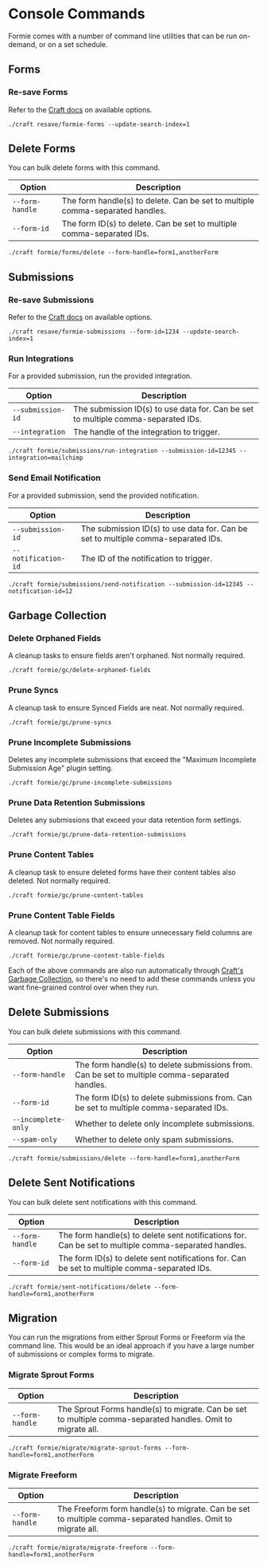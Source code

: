 # Console Commands
Formie comes with a number of command line utilities that can be run on-demand, or on a set schedule.

## Forms

### Re-save Forms
Refer to the [Craft docs](https://craftcms.com/docs/4.x/console-commands.html#resave) on available options.

```shell
./craft resave/formie-forms --update-search-index=1
```

## Delete Forms
You can bulk delete forms with this command.

Option | Description
--- | ---
`--form-handle` | The form handle(s) to delete. Can be set to multiple comma-separated handles.
`--form-id` | The form ID(s) to delete. Can be set to multiple comma-separated IDs.

```shell
./craft formie/forms/delete --form-handle=form1,anotherForm
```

## Submissions

### Re-save Submissions
Refer to the [Craft docs](https://craftcms.com/docs/4.x/console-commands.html#resave) on available options.

```shell
./craft resave/formie-submissions --form-id=1234 --update-search-index=1
```

### Run Integrations
For a provided submission, run the provided integration.

Option | Description
--- | ---
`--submission-id` | The submission ID(s) to use data for. Can be set to multiple comma-separated IDs.
`--integration` | The handle of the integration to trigger.

```shell
./craft formie/submissions/run-integration --submission-id=12345 --integration=mailchimp
```

### Send Email Notification
For a provided submission, send the provided notification.

Option | Description
--- | ---
`--submission-id` | The submission ID(s) to use data for. Can be set to multiple comma-separated IDs.
`--notification-id` | The ID of the notification to trigger.

```shell
./craft formie/submissions/send-notification --submission-id=12345 --notification-id=12
```


## Garbage Collection

### Delete Orphaned Fields
A cleanup tasks to ensure fields aren't orphaned. Not normally required.

```shell
./craft formie/gc/delete-orphaned-fields
```

### Prune Syncs
A cleanup task to ensure Synced Fields are neat. Not normally required.

```shell
./craft formie/gc/prune-syncs
```

### Prune Incomplete Submissions
Deletes any incomplete submissions that exceed the "Maximum Incomplete Submission Age" plugin setting.

```shell
./craft formie/gc/prune-incomplete-submissions
```

### Prune Data Retention Submissions
Deletes any submissions that exceed your data retention form settings.

```shell
./craft formie/gc/prune-data-retention-submissions
```

### Prune Content Tables
A cleanup task to ensure deleted forms have their content tables also deleted. Not normally required.

```shell
./craft formie/gc/prune-content-tables
```

### Prune Content Table Fields
A cleanup task for content tables to ensure unnecessary field columns are removed. Not normally required.

```shell
./craft formie/gc/prune-content-table-fields
```

Each of the above commands are also run automatically through [Craft's Garbage Collection](https://craftcms.com/docs/4.x/gc.html), so there's no need to add these commands unless you want fine-grained control over when they run.

## Delete Submissions
You can bulk delete submissions with this command.

Option | Description
--- | ---
`--form-handle` | The form handle(s) to delete submissions from. Can be set to multiple comma-separated handles.
`--form-id` | The form ID(s) to delete submissions from. Can be set to multiple comma-separated IDs.
`--incomplete-only` | Whether to delete only incomplete submissions.
`--spam-only` | Whether to delete only spam submissions.

```shell
./craft formie/submissions/delete --form-handle=form1,anotherForm
```

## Delete Sent Notifications
You can bulk delete sent notifications with this command.

Option | Description
--- | ---
`--form-handle` | The form handle(s) to delete sent notifications for. Can be set to multiple comma-separated handles.
`--form-id` | The form ID(s) to delete sent notifications for. Can be set to multiple comma-separated IDs.

```shell
./craft formie/sent-notifications/delete --form-handle=form1,anotherForm
```

## Migration
You can run the migrations from either Sprout Forms or Freeform via the command line. This would be an ideal approach if you have a large number of submissions or complex forms to migrate.

### Migrate Sprout Forms

Option | Description
--- | ---
`--form-handle` | The Sprout Forms handle(s) to migrate. Can be set to multiple comma-separated handles. Omit to migrate all.

```shell
./craft formie/migrate/migrate-sprout-forms --form-handle=form1,anotherForm
```

### Migrate Freeform

Option | Description
--- | ---
`--form-handle` | The Freeform form handle(s) to migrate. Can be set to multiple comma-separated handles. Omit to migrate all.

```shell
./craft formie/migrate/migrate-freeform --form-handle=form1,anotherForm
```
